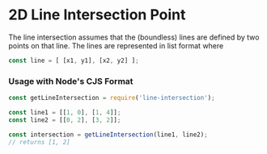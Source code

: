 # 2D Line Intersection Point

The line intersection assumes that the (boundless) lines are defined by two
points on that line. The lines are represented in list format where

```js
const line = [ [x1, y1], [x2, y2] ];
```

### Usage with Node's CJS Format

```js
const getLineIntersection = require('line-intersection');

const line1 = [[1, 0], [1, 4]];
const line2 = [[0, 2], [3, 2]];

const intersection = getLineIntersection(line1, line2);
// returns [1, 2]
```
